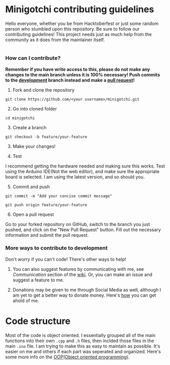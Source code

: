 # Minigotchi contributing guidelines

Hello everyone, whether you be from Hacktoberfest or just some random person who stumbled upon this repository. Be sure to follow our contributing guidelines! This project needs just as much help from the community as it does from the maintainer itself.

#
### How can I contribute?

**Remember if you have write access to this, please do not make any changes to the main branch unless it is 100% necessary! Push commits to the [development](https://github.com/Pwnagotchi-Unofficial/minigotchi/tree/development) branch instead and make a [pull request](https://github.com/Pwnagotchi-Unofficial/minigotchi/pulls)!**

1. Fork and clone the repository

`git clone https://github.com/<your username>/minigotchi.git`

2. Go into cloned folder

`cd minigotchi`

3. Create a branch

`git checkout -b feature/your-feature`

3. Make your changes!

4. Test

I recommend getting the hardware needed and making sure this works. Test using the Arduino IDE(Not the web editor), and make sure the appropriate board is selected. I am using the latest version, and so should you.

5. Commit and push

`git commit -m "Add your concise commit message"`

`git push origin feature/your-feature`

6. Open a pull request

Go to your forked repository on GitHub, switch to the branch you just pushed, and click on the "New Pull Request" button. Fill out the necessary information and submit the pull request.

###
### More ways to contribute to development

Don't worry if you can't code! There's other ways to help!

1. You can also suggest features by communicating with me, see *Communication* section of the [wiki](https://github.com/Pwnagotchi-Unofficial/minigotchi/wiki/Communication). Or, you can make an issue and suggest a feature to me. 

2. Donations may be given to me through Social Media as well, although I am yet to get a better way to donate money. Here's [how](https://github.com/Pwnagotchi-Unofficial/minigotchi/wiki/Communication#communication) you can get ahold of me.

###
# Code structure

Most of the code is object oriented. I essentially grouped all of the main functions into their own `.cpp` and `.h` files, then inclded those files in the main `.ino` file. I am trying to make this as easy to maintain as possible. It's easier on me and others if each part was seperated and organized. Here's some more info on the [OOP(Object oriented programming)](https://en.wikipedia.org/wiki/Object-oriented_programming).

#
